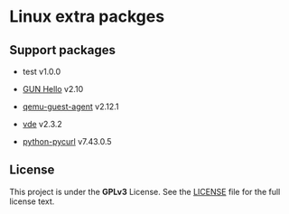 Linux extra packges
===================

## Support packages

* test v1.0.0

* [GUN Hello](https://www.gnu.org/software/hello/) v2.10

* [qemu-guest-agent](https://wiki.qemu.org/Features/GuestAgent) v2.12.1

* [vde](https://github.com/virtualsquare/vde-2) v2.3.2

* [python-pycurl](https://github.com/pycurl/pycur) v7.43.0.5

## License

This project is under the **GPLv3** License. See the [LICENSE](LICENSE) file for the full license text.

